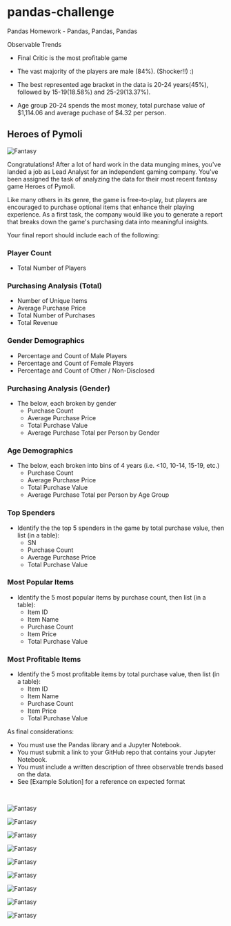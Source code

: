 # pandas-challenge
Pandas Homework - Pandas, Pandas, Pandas

Observable Trends

* Final Critic is the most profitable game

* The vast majority of the players are male (84%). (Shocker!!) :) 

* The best represented age bracket in the data is 20-24 years(45%), followed by 15-19(18.58%) and 25-29(13.37%).

* Age group 20-24 spends the most money, total purchase value of $1,114.06 and average puchase of $4.32 per person. 




## Heroes of Pymoli

![Fantasy](HeroesOfPymoli/Images/Fantasy.png)

Congratulations! After a lot of hard work in the data munging mines, you've landed a job as Lead Analyst for an independent gaming company. You've been assigned the task of analyzing the data for their most recent fantasy game Heroes of Pymoli.

Like many others in its genre, the game is free-to-play, but players are encouraged to purchase optional items that enhance their playing experience. As a first task, the company would like you to generate a report that breaks down the game's purchasing data into meaningful insights.

Your final report should include each of the following:

### Player Count

* Total Number of Players

### Purchasing Analysis (Total)

* Number of Unique Items
* Average Purchase Price
* Total Number of Purchases
* Total Revenue

### Gender Demographics

* Percentage and Count of Male Players
* Percentage and Count of Female Players
* Percentage and Count of Other / Non-Disclosed

### Purchasing Analysis (Gender)

* The below, each broken by gender
  * Purchase Count
  * Average Purchase Price
  * Total Purchase Value
  * Average Purchase Total per Person by Gender

### Age Demographics

* The below, each broken into bins of 4 years (i.e. &lt;10, 10-14, 15-19, etc.)
  * Purchase Count
  * Average Purchase Price
  * Total Purchase Value
  * Average Purchase Total per Person by Age Group

### Top Spenders

* Identify the the top 5 spenders in the game by total purchase value, then list (in a table):
  * SN
  * Purchase Count
  * Average Purchase Price
  * Total Purchase Value

### Most Popular Items

* Identify the 5 most popular items by purchase count, then list (in a table):
  * Item ID
  * Item Name
  * Purchase Count
  * Item Price
  * Total Purchase Value

### Most Profitable Items

* Identify the 5 most profitable items by total purchase value, then list (in a table):
  * Item ID
  * Item Name
  * Purchase Count
  * Item Price
  * Total Purchase Value

As final considerations:

* You must use the Pandas library and a Jupyter Notebook.
* You must submit a link to your GitHub repo that contains your Jupyter Notebook.
* You must include a written description of three observable trends based on the data.
* See [Example Solution] for a reference on expected format

 <br />


![Fantasy](HeroesOfPymoli/Images/TotalPlayers.png)

![Fantasy](HeroesOfPymoli/Images/PurchasingAnalysis.png)

![Fantasy](HeroesOfPymoli/Images/Gender.png)

![Fantasy](HeroesOfPymoli/Images/Genderpurchase.png)

![Fantasy](HeroesOfPymoli/Images/AgeDemo.png) 

![Fantasy](HeroesOfPymoli/Images/Agepurchase.png)

![Fantasy](HeroesOfPymoli/Images/TopSpend.png)

![Fantasy](HeroesOfPymoli/Images/Mostpolular.png)

![Fantasy](HeroesOfPymoli/Images/Mostprofitable.png)
